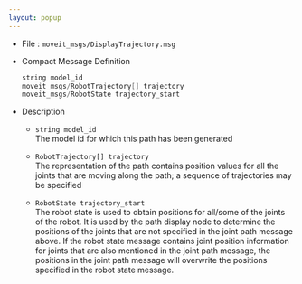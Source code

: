 ```yaml
---
layout: popup
---
```


- File : `moveit_msgs/DisplayTrajectory.msg`

- Compact Message Definition

  ```c
  string model_id
  moveit_msgs/RobotTrajectory[] trajectory
  moveit_msgs/RobotState trajectory_start
  ```

- Description

  - `string model_id`  
  The model id for which this path has been generated  

  - `RobotTrajectory[] trajectory`   
  The representation of the path contains position values for all the joints that are moving along the path; a sequence of trajectories may be specified  

  - `RobotState trajectory_start`  
  The robot state is used to obtain positions for all/some of the joints of the robot.
  It is used by the path display node to determine the positions of the joints that are not specified in the joint path message above.
  If the robot state message contains joint position information for joints that are also mentioned in the joint path message, the positions in the joint path message will overwrite the positions specified in the robot state message.  
